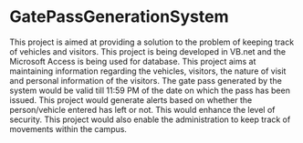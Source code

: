 GatePassGenerationSystem
========================
This project is aimed at providing a solution to the problem of keeping track of vehicles and visitors.
This project is being developed in VB.net and the Microsoft Access is being used for database.
This project aims at maintaining information regarding the vehicles, visitors, the nature of visit and personal information of the visitors.
The gate pass generated by the system would be valid till 11:59 PM of the date on which the pass has been issued.
This project would generate alerts based on whether the person/vehicle entered has left or not. This would enhance the level of security.
This project would also enable the administration to keep track of movements within the campus.
